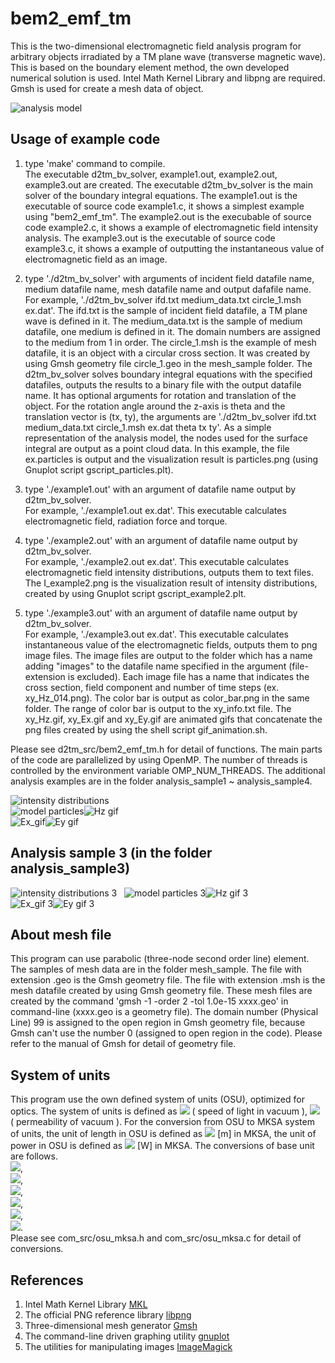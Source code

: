 # bem2_emf_tm
This is the two-dimensional electromagnetic field analysis program for arbitrary objects irradiated by a TM plane wave (transverse magnetic wave).
This is based on the boundary element method, the own developed numerical solution is used.
Intel Math Kernel Library and libpng are required. 
Gmsh is used for create a mesh data of object.  

![analysis model](model_tm.png "analysis model")  

## Usage of example code  

1. type 'make' command to compile.  
   The executable d2tm_bv_solver, example1.out, example2.out, example3.out are created. 
   The executable d2tm_bv_solver is the main solver of the boundary integral equations. 
   The example1.out is the executable of source code example1.c, it shows a simplest example using "bem2_emf_tm". 
   The example2.out is the execubable of source code example2.c, it shows a example of electromagnetic field intensity analysis. 
   The example3.out is the executable of source code example3.c, it shows a example of outputting the instantaneous value of electromagnetic field as an image.  

2. type './d2tm_bv_solver' with arguments of incident field datafile name, medium datafile name, mesh datafile name and output dafafile name.  
   For example, './d2tm_bv_solver ifd.txt medium_data.txt circle_1.msh ex.dat'. 
   The ifd.txt is the sample of incident field datafile, a TM plane wave is defined in it.
   The medium_data.txt is the sample of medium datafile, one medium is defined in it. The domain numbers are assigned to the medium from 1 in order. 
   The circle_1.msh is the example of mesh datafile, it is an object with a circular cross section. 
   It was created by using Gmsh geometry file circle_1.geo in the mesh_sample folder. 
   The d2tm_bv_solver solves boundary integral equations with the specified datafiles, outputs the results to a binary file with the output datafile name. 
   It has optional arguments for rotation and translation of the object.
   For the rotation angle around the z-axis is theta and the translation vector is (tx, ty), the arguments are './d2tm_bv_solver ifd.txt medium_data.txt circle_1.msh ex.dat theta tx ty'.
   As a simple representation of the analysis model, the nodes used for the surface integral are output as a point cloud data. 
   In this example, the file ex.particles is output and the visualization result is particles.png (using Gnuplot script gscript_particles.plt).  

3. type './example1.out' with an argument of datafile name output by d2tm_bv_solver.  
   For example, './example1.out ex.dat'. 
   This executable calculates electromagnetic field, radiation force and torque.  
  
4. type './example2.out' with an argument of datafile name output by d2tm_bv_solver.  
   For example, './example2.out ex.dat'. 
   This executable calculates electromagnetic field intensity distributions, outputs them to text files. 
   The I_example2.png is the visualization result of intensity distributions, created by using Gnuplot script gscript_example2.plt.  

5. type './example3.out' with an argument of datafile name output by d2tm_bv_solver.  
   For example, './example3.out ex.dat'. 
   This executable calculates instantaneous value of the electromagnetic fields, outputs them to png image files. 
   The image files are output to the folder which has a name adding "images" to the datafile name specified in the argument (file-extension is excluded). 
   Each image file has a name that indicates the cross section, field component and number of time steps (ex. xy_Hz_014.png). 
   The color bar is output as color_bar.png in the same folder. 
   The range of color bar is output to the xy_info.txt file. 
   The xy_Hz.gif, xy_Ex.gif and xy_Ey.gif are animated gifs that concatenate the png files created by using the shell script gif_animation.sh.  
   
Please see d2tm_src/bem2_emf_tm.h for detail of functions. 
The main parts of the code are parallelized by using OpenMP. 
The number of threads is controlled by the environment variable OMP_NUM_THREADS. 
The additional analysis examples are in the folder analysis_sample1 ~ analysis_sample4.  

![intensity distributions](I_example2.png "intensity distributions (I_example2.png)")  
![model particles](particles.png "image of the object (particles.png)")![Hz gif](xy_Hz.gif "instantaneous value of the H_z (xy_Hz.gif)")  
![Ex_gif](xy_Ex.gif "instantaneous value of the E_x (xy_Ex.gif)")![Ey gif](xy_Ey.gif "instantaneous value of the E_y (xy_Hy.gif)")  


## Analysis sample 3 (in the folder analysis_sample3)  

![intensity distributions 3](analysis_sample3/I_example2.png "intensity distributions (analysis_sample3/I_example2.png)")  
![model particles 3](analysis_sample3/particles.png "image of the object (analysis_sample3/particles.png)")![Hz gif 3](analysis_sample3/xy_Hz.gif "instantaneous value of the H_z (analysis_sample3/xy_Hz.gif)")  
![Ex_gif 3](analysis_sample3/xy_Ex.gif "instantaneous value of the E_x (analysis_sample3/xy_Ex.gif)")![Ey gif 3](analysis_sample3/xy_Ey.gif "instantaneous value of the E_y (analysis_sample3/xy_Ey.gif)")  


## About mesh file

This program can use parabolic (three-node second order line) element. 
The samples of mesh data are in the folder mesh_sample. 
The file with extension .geo is the Gmsh geometry file. 
The file with extension .msh is the mesh datafile created by using Gmsh geometry file. 
These mesh files are created by the command 'gmsh -1 -order 2 -tol 1.0e-15 xxxx.geo' in command-line (xxxx.geo is a geometry file). 
The domain number (Physical Line) 99 is assigned to the open region in Gmsh geometry file, because Gmsh can't use the number 0 (assigned to open region in the code). 
Please refer to the manual of Gmsh for detail of geometry file.  


## System of units  

This program use the own defined system of units (OSU), optimized for optics. 
The system of units is defined as <img src="https://latex.codecogs.com/gif.latex?c_0=1"> ( speed of light in vacuum ), 
<img src="https://latex.codecogs.com/gif.latex?\mu_0=1"> ( permeability of vacuum ). 
For the conversion from OSU to MKSA system of units, the unit of length in OSU is defined as 
<img src="https://latex.codecogs.com/gif.latex?1\times10^{-6}"> [m] in MKSA, the unit of power in OSU is defined as
<img src="https://latex.codecogs.com/gif.latex?1\times10^{-3}"> [W] in MKSA. The conversions of base unit are follows.  
<img src="https://latex.codecogs.com/gif.latex?a=1\times10^{-6}">,  
<img src="https://latex.codecogs.com/gif.latex?b=1\times10^{-3}">,  
<img src="https://latex.codecogs.com/gif.latex?a\,\mathrm{[m]}=1\,\mathrm{[L]}">,  
<img src="https://latex.codecogs.com/gif.latex?\frac{ab}{c_0^3}\,\mathrm{[kg]}=1\,\mathrm{[M]}">,  
<img src="https://latex.codecogs.com/gif.latex?\frac{a}{c_0}\,\mathrm{[s]}=1\,\mathrm{[T]}">,  
<img src="https://latex.codecogs.com/gif.latex?\sqrt{\frac{b}{c_0\mu_0}}\,\mathrm{[A]}=1\,\mathrm{[I]}">.  
Please see com_src/osu_mksa.h and com_src/osu_mksa.c for detail of conversions.  


## References  

1. Intel Math Kernel Library [MKL](https://software.intel.com/mkl)  
2. The official PNG reference library [libpng](http://www.libpng.org/pub/png/libpng.html)  
3. Three-dimensional mesh generator [Gmsh](https://gmsh.info/)  
4. The command-line driven graphing utility [gnuplot](http://www.gnuplot.info/)  
5. The utilities for manipulating images [ImageMagick](https://imagemagick.org/)  
